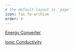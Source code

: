 ```yaml
---
# the default layout is 'page'
icon: fas fa-archive
order: 4
---
```


[Energy Converter](/script_homemade/energy_convert.html) 

[Ionic Conductivity](/script_homemade/ionic_NE.html)
